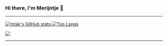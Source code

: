 ### Hi there, I'm Merijntje 👋

---

<p>
<a href="https://github.com/anuraghazra/github-readme-stats" target="_blank">
    <img align="center"
src="https://github-readme-stats.vercel.app/api?username=mtak&count_private=true&include_all_commits=true&show_icons=true&hide_border=false&line_height=27&theme=radical" alt="mtak's GitHub stats">
</a>
<a href="https://github.com/anuraghazra/github-readme-stats" target="_blank">
    <img align="center"
src="https://github-readme-stats.vercel.app/api/top-langs/?username=mtak&langs_count=3&theme=radical" alt="Top Langs">
</a>
</p>
<p>
<a href="https://stackexchange.com/users/3585168/mtak?tab=accounts" target="_blank">
  <img src="https://stackexchange.com/users/flair/3585168.png">
</a>
</p>

---

<!--
**mtak/mtak** is a ✨ _special_ ✨ repository because its `README.md` (this file) appears on your GitHub profile.

Here are some ideas to get you started:

- 🔭 I’m currently working on ...
- 🌱 I’m currently learning ...
- 👯 I’m looking to collaborate on ...
- 🤔 I’m looking for help with ...
- 💬 Ask me about ...
- 📫 How to reach me: ...
- 😄 Pronouns: ...
- ⚡ Fun fact: ...
-->
